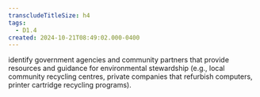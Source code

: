 ```yaml
---
transcludeTitleSize: h4
tags:
  - D1.4
created: 2024-10-21T08:49:02.000-0400
---
```

identify government agencies and community partners that provide resources and guidance for environmental stewardship (e.g., local community recycling centres, private companies that refurbish computers, printer cartridge recycling programs).